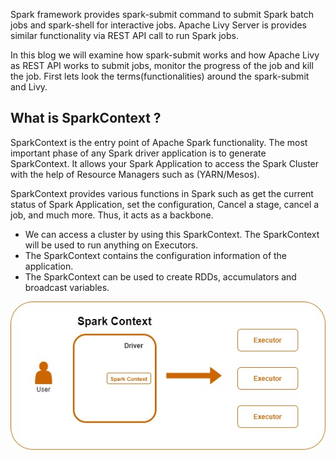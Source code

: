 Spark framework provides spark-submit command to submit Spark batch jobs and spark-shell for interactive jobs.  Apache Livy Server is provides similar functionality via REST API call to run Spark jobs.

In this blog we will examine how spark-submit works and how Apache Livy as REST API works to submit jobs, monitor the progress of the job and kill the job. First lets look the terms(functionalities) around the spark-submit and Livy.

## What is SparkContext ?
SparkContext is the entry point of Apache Spark functionality. The most important phase of any Spark driver application is to generate SparkContext. It allows your Spark Application to access the Spark Cluster with the help of Resource Managers such as (YARN/Mesos).

SparkContext provides various functions in Spark such as get the current status of Spark Application, set the configuration, Cancel a stage, cancel a job, and much more. Thus, it acts as a backbone.

 - We can access a cluster by using this SparkContext. The SparkContext will be used to run anything on Executors.
 - The SparkContext contains the configuration information of the application.
 - The SparkContext can be used to create RDDs, accumulators and broadcast variables.

![Spark](https://github.com/gurditsingh/blog/blob/gh-pages/_screenshots/sep5_sparkcontext.jpg?raw=true)


<!--stackedit_data:
eyJoaXN0b3J5IjpbMzQ1NTg1NzYyLDExMTEzNDM4NzgsMTQ0Mj
A1MTE3NywtNjM4MTQ2NDMsLTc2NDE4NjY2MywyNjk1MzUzMzYs
LTgwMDM2Nzg3LDE1NDAyNzY1NDksMTY3Mzg4NTA3NywtMzY2NT
A5NTE4LC0xNTE3MTA1MTY2LC01Njc4MTA3NDYsMTMzMDExMTc1
LC0xNjU4MTc4ODM4LDE4NTEyMjg4NDMsMTE4NTYxNDk1OSwtOT
U2MjI0MDE2LC04NDQ2NzU5NzQsLTEzMDA0MDI2MzQsLTg0MjI3
MDA3Nl19
-->